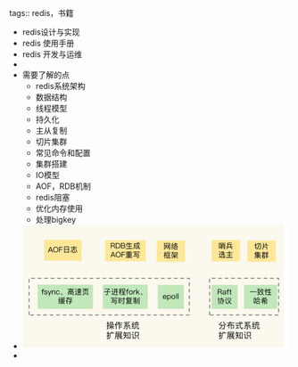 tags:: redis，书籍

- redis设计与实现
- redis 使用手册
- redis 开发与运维
-
- 需要了解的点
	- redis系统架构
	- 数据结构
	- 线程模型
	- 持久化
	- 主从复制
	- 切片集群
	- 常见命令和配置
	- 集群搭建
	- IO模型
	- AOF，RDB机制
	- redis阻塞
	- 优化内存使用
	- 处理bigkey
- ![image.png](../assets/image_1686383723384_0.png)
-
